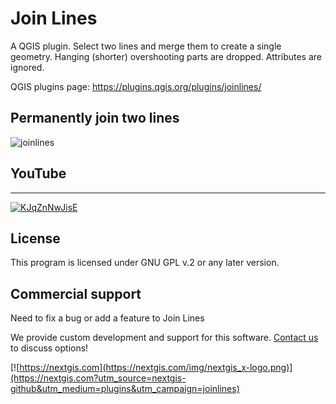 # Join Lines

A QGIS plugin. Select two lines and merge them to create a single geometry. Hanging (shorter) overshooting parts are dropped. Attributes are ignored.

QGIS plugins page: https://plugins.qgis.org/plugins/joinlines/  


## Permanently join two lines

![joinlines](https://github.com/nextgis/qgis_joinlines/assets/101568545/e84e396d-4db3-4957-9ff1-bd4729dfe8d5)

## YouTube
-------------
[![KJqZnNwJisE](https://github.com/nextgis/qgis_joinlines/assets/101568545/c112b216-a382-418d-aa43-41124872f8dd)](https://youtu.be/H_mDkoCsQ-Y)

License
-------------
This program is licensed under GNU GPL v.2 or any later version.

Commercial support
------------------
Need to fix a bug or add a feature to Join Lines 

We provide custom development and support for this software. [Contact us](https://nextgis.com/contact/?utm_source=nextgis-github&utm_medium=plugins&utm_campaign=joinlines) to discuss options!


[![https://nextgis.com](https://nextgis.com/img/nextgis_x-logo.png)](https://nextgis.com?utm_source=nextgis-github&utm_medium=plugins&utm_campaign=joinlines)
